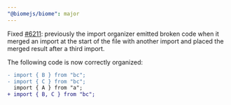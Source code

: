 ```yaml
---
"@biomejs/biome": major
---
```


Fixed [#6211](https://github.com/biomejs/biome/issues/6211): previously the
import organizer emitted broken code when it merged an import at the start of
the file with another import and placed the merged result after a third import.

The following code is now correctly organized:

```diff
- import { B } from "bc";
- import { C } from "bc";
  import { A } from "a";
+ import { B, C } from "bc";
```
